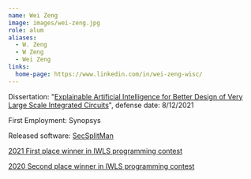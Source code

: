 ```yaml
---
name: Wei Zeng
image: images/wei-zeng.jpg
role: alum
aliases:
  - W. Zeng
  - W Zeng
  - Wei Zeng
links:
  home-page: https://www.linkedin.com/in/wei-zeng-wisc/
---
```


Dissertation: "[Explainable Artificial Intelligence for Better Design of Very Large Scale Integrated Circuits](https://www.proquest.com/openview/ba089d480c9e078ff428075fbd09d793/1?pq-origsite=gscholar&cbl=18750&diss=y)", defense date: 8/12/2021

First Employment: Synopsys 

Released software: [SecSplitMan](https://cadforassurance.org/tools/design-for-trust/analysis-of-security-of-split-manufacturing-using-machine-learning/)

[2021 First place winner in IWLS programming contest](https://engineering.wisc.edu/news/ece-phd-students-win-international-machine-learning-contest/)

[2020 Second place winner in IWLS programming contest
](https://engineering.wisc.edu/news/ece-phd-student-places-high-in-international-programming-competition/)
